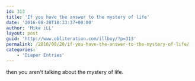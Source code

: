 ```yaml
---
id: 313
title: 'If you have the answer to the mystery of life'
date: '2016-08-20T18:33:37+00:00'
author: 'Mike iLL'
layout: post
guid: 'http://www.obliteration.com/illboy/?p=313'
permalink: /2016/08/20/if-you-have-the-answer-to-the-mystery-of-life/
categories:
    - 'Diaper Entries'
---
```


then you aren't talking about the mystery of life.